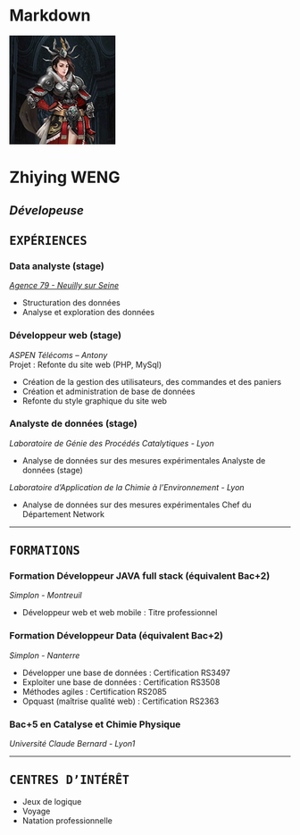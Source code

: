 # Markdown  
![profil](img/profil.png)

# **Zhiying WENG**
## *Dévelopeuse*  

## <kbd>**EXPÉRIENCES**</kbd> 
  
### **Data analyste (stage)**  
[*Agence 79 - Neuilly sur Seine*][1]  

[1]: https://agence79.io/ 

- Structuration des données
- Analyse et exploration des données  

### **Développeur web (stage)**  
*ASPEN Télécoms – Antony*   
Projet : Refonte du site web (PHP, MySql)
- Création de la gestion des utilisateurs, des commandes et des paniers
- Création et administration de base de données 
- Refonte du style graphique du site web  

### **Analyste de données (stage)**   
*Laboratoire de Génie des Procédés Catalytiques - Lyon*
- Analyse de données sur des mesures expérimentales
Analyste de données (stage) 

*Laboratoire d’Application de la Chimie à l’Environnement - Lyon* 
- Analyse de données sur des mesures expérimentales
Chef du Département Network 
- - - -    
## <kbd>**FORMATIONS**</kbd>  

### **Formation Développeur JAVA full stack (équivalent Bac+2)**  
*Simplon - Montreuil* 
- Développeur web et web mobile : Titre professionnel  

### **Formation Développeur Data (équivalent Bac+2)**  
*Simplon - Nanterre* 
- Développer une base de données : Certification RS3497
- Exploiter une base de données : Certification RS3508
- Méthodes agiles : Certification RS2085
- Opquast (maîtrise qualité web) : Certification RS2363  

### **Bac+5 en Catalyse et Chimie Physique**  
*Université Claude Bernard - Lyon1*  
- - - 
  
## <kbd>**CENTRES D’INTÉRÊT**</kbd>  

- Jeux de logique  
- Voyage  
- Natation professionnelle